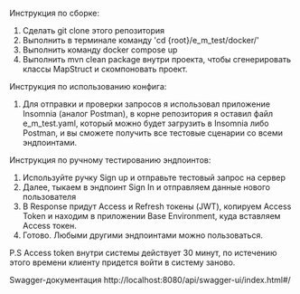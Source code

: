 Инструкция по сборке:
1. Сделать git clone этого репозитория
2. Выполнить в терминале команду 'cd {root}/e_m_test/docker/'
3. Выполнить команду docker compose up
4. Выполнить mvn clean package внутри проекта, чтобы сгенерировать классы MapStruct и скомпоновать проект.

Инструкция по использованию конфига:
1. Для отправки и проверки запросов я использовал приложение Insomnia (аналог Postman), в корне репозитория я оставил файл e_m_test.yaml, который можно будет загрузить в Insomnia либо Postman, и вы сможете получить все тестовые сценарии со всеми эндпоинтами.

Инструкция по ручному тестированию эндпоинтов:
1. Используйте ручку Sign up и отправьте тестовый запрос на сервер
2. Далее, тыкаем в эндпоинт Sign In и отправляем данные нового пользователя
3. В Response придут Access и Refresh токены (JWT), копируем Access Token и находим в приложении Base Environment, куда вставляем Access токен.
4. Готово. Любыми другими эндпоинтами можно пользоваться.

P.S Access token внутри системы действует 30 минут, по истечению этого времени клиенту придется войти в систему заново.

Swagger-документация
http://localhost:8080/api/swagger-ui/index.html#/
